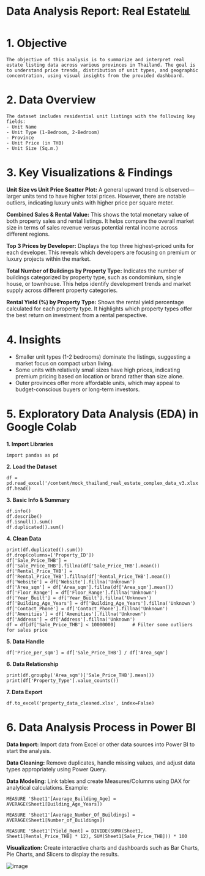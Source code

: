 # Data Analysis Report: Real Estate📊
# 1. Objective
    The objective of this analysis is to summarize and interpret real estate listing data across various provinces in Thailand. The goal is to understand price trends, distribution of unit types, and geographic concentration, using visual insights from the provided dashboard.

# 2. Data Overview
    The dataset includes residential unit listings with the following key fields:
    - Unit Name
    - Unit Type (1-Bedroom, 2-Bedroom)
    - Province
    - Unit Price (in THB)
    - Unit Size (Sq.m.)

# 3. Key Visualizations & Findings
**Unit Size vs Unit Price Scatter Plot:**
   A general upward trend is observed—larger units tend to have higher total prices. However, there are notable outliers, indicating luxury units with higher price per square meter.

**Combined Sales & Rental Value:**
    This shows the total monetary value of both property sales and rental listings. It helps compare the overall market size in terms of sales revenue versus potential rental income across different regions.

**Top 3 Prices by Developer:**
    Displays the top three highest-priced units for each developer. This reveals which developers are focusing on premium or luxury projects within the market.

**Total Number of Buildings by Property Type:**
    Indicates the number of buildings categorized by property type, such as condominium, single house, or townhouse. This helps identify development trends and market supply across different property categories.

**Rental Yield (%) by Property Type:**
    Shows the rental yield percentage calculated for each property type. It highlights which property types offer the best return on investment from a rental perspective.

# 4. Insights
  - Smaller unit types (1-2 bedrooms) dominate the listings, suggesting a market focus on compact urban living.
  - Some units with relatively small sizes have high prices, indicating premium pricing based on location or brand rather than size alone.
  - Outer provinces offer more affordable units, which may appeal to budget-conscious buyers or long-term investors.

# 5. Exploratory Data Analysis (EDA) in Google Colab
**1. Import Libraries**

    import pandas as pd

**2. Load the Dataset**

    df = pd.read_excel('/content/mock_thailand_real_estate_complex_data_v3.xlsx')
    df.head()
    
**3. Basic Info & Summary**

    df.info()                  
    df.describe()              
    df.isnull().sum()          
    df.duplicated().sum()    
    
**4. Clean Data**

    print(df.duplicated().sum())
    df.drop(columns=['Property_ID'])
    df['Sale_Price_THB'] = df['Sale_Price_THB'].fillna(df['Sale_Price_THB'].mean())
    df['Rental_Price_THB'] = df['Rental_Price_THB'].fillna(df['Rental_Price_THB'].mean())
    df['Website'] = df['Website'].fillna('Unknown')
    df['Area_sqm'] = df['Area_sqm'].fillna(df['Area_sqm'].mean())
    df['Floor_Range'] = df['Floor_Range'].fillna('Unknown')
    df['Year_Built'] = df['Year_Built'].fillna('Unknown')
    df['Building_Age_Years'] = df['Building_Age_Years'].fillna('Unknown')
    df['Contact_Phone'] = df['Contact_Phone'].fillna('Unknown')
    df['Amenities'] = df['Amenities'].fillna('Unknown')
    df['Address'] = df['Address'].fillna('Unknown')
    df = df[df['Sale_Price_THB'] < 10000000]      # Filter some outliers for sales price

**5. Data Handle**
  
    df['Price_per_sqm'] = df['Sale_Price_THB'] / df['Area_sqm']
    
**6. Data Relationship**
  
    print(df.groupby('Area_sqm')['Sale_Price_THB'].mean())
    print(df['Property_Type'].value_counts())
    
**7. Data Export**
  
    df.to_excel('property_data_cleaned.xlsx', index=False)

# 6. Data Analysis Process in Power BI

**Data Import:**
      Import data from Excel or other data sources into Power BI to start the analysis.
      
**Data Cleaning:**
      Remove duplicates, handle missing values, and adjust data types appropriately using Power Query.
      
**Data Modeling:**
      Link tables and create Measures/Columns using DAX for analytical calculations.
   Example: 
   
    MEASURE 'Sheet1'[Average_Building_Age] = AVERAGE(Sheet1[Building_Age_Years])
    
    MEASURE 'Sheet1'[Average_Number_Of_Buildings] = AVERAGE(Sheet1[Number_of_Buildings])
    
    MEASURE 'Sheet1'[Yield_Rent] = DIVIDE(SUMX(Sheet1, Sheet1[Rental_Price_THB] * 12), SUM(Sheet1[Sale_Price_THB])) * 100
    
**Visualization:**
      Create interactive charts and dashboards such as Bar Charts, Pie Charts, and Slicers to display the results.

![image](https://github.com/user-attachments/assets/3b763999-bda7-493f-8349-9b3658cefb06)




